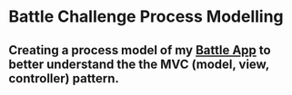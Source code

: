 # Battle Challenge Process Modelling

## Creating a process model of my [Battle App](https://github.com/SarahM55/battle.git) to better understand the the MVC (model, view, controller) pattern.


